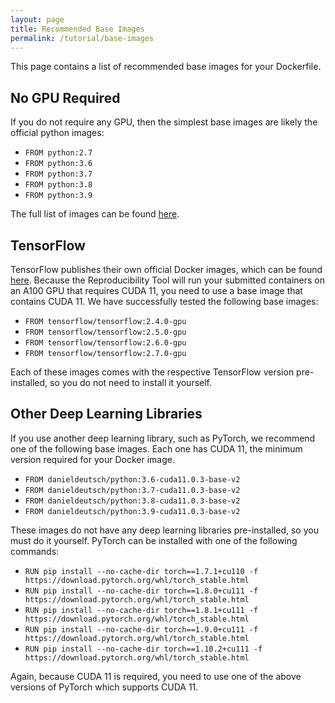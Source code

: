 ```yaml
---
layout: page
title: Recommended Base Images
permalink: /tutorial/base-images
---
```


This page contains a list of recommended base images for your Dockerfile.

## No GPU Required
If you do not require any GPU, then the simplest base images are likely the official python images:
- `FROM python:2.7`
- `FROM python:3.6`
- `FROM python:3.7`
- `FROM python:3.8`
- `FROM python:3.9`

The full list of images can be found [here](https://hub.docker.com/_/python?tab=tags&page=1).

## TensorFlow
TensorFlow publishes their own official Docker images, which can be found [here](https://hub.docker.com/r/tensorflow/tensorflow/tags).
Because the Reproducibility Tool will run your submitted containers on an A100 GPU that requires CUDA 11, you need to use a base image that contains CUDA 11.
We have successfully tested the following base images:
- `FROM tensorflow/tensorflow:2.4.0-gpu`
- `FROM tensorflow/tensorflow:2.5.0-gpu`
- `FROM tensorflow/tensorflow:2.6.0-gpu`
- `FROM tensorflow/tensorflow:2.7.0-gpu`

Each of these images comes with the respective TensorFlow version pre-installed, so you do not need to install it yourself.

## Other Deep Learning Libraries
If you use another deep learning library, such as PyTorch, we recommend one of the following base images.
Each one has CUDA 11, the minimum version required for your Docker image.
- `FROM danieldeutsch/python:3.6-cuda11.0.3-base-v2`
- `FROM danieldeutsch/python:3.7-cuda11.0.3-base-v2`
- `FROM danieldeutsch/python:3.8-cuda11.0.3-base-v2`
- `FROM danieldeutsch/python:3.9-cuda11.0.3-base-v2`

These images do not have any deep learning libraries pre-installed, so you must do it yourself.
PyTorch can be installed with one of the following commands:
- `RUN pip install --no-cache-dir torch==1.7.1+cu110 -f https://download.pytorch.org/whl/torch_stable.html`
- `RUN pip install --no-cache-dir torch==1.8.0+cu111 -f https://download.pytorch.org/whl/torch_stable.html`
- `RUN pip install --no-cache-dir torch==1.8.1+cu111 -f https://download.pytorch.org/whl/torch_stable.html`
- `RUN pip install --no-cache-dir torch==1.9.0+cu111 -f https://download.pytorch.org/whl/torch_stable.html`
- `RUN pip install --no-cache-dir torch==1.10.2+cu111 -f https://download.pytorch.org/whl/torch_stable.html`

Again, because CUDA 11 is required, you need to use one of the above versions of PyTorch which supports CUDA 11.